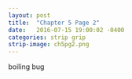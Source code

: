 ```yaml
---
layout: post
title:  "Chapter 5 Page 2"
date:   2016-07-15 19:00:02 -0400
categories: strip grip
strip-image: ch5pg2.png
---
```

boiling bug  
